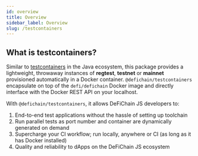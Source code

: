 ```yaml
---
id: overview
title: Overview
sidebar_label: Overview
slug: /testcontainers
---
```


## What is testcontainers?

Similar to [testcontainers](https://www.testcontainers.org/) in the Java ecosystem, this package provides a lightweight,
throwaway instances of **regtest**, **testnet** or **mainnet** provisioned automatically in a Docker container.
`@defichain/testcontainers` encapsulate on top of the `defi/defichain` Docker image and directly interface with the
Docker REST API on your localhost.

With `@defichain/testcontainers`, it allows DeFiChain JS developers to:

1. End-to-end test applications without the hassle of setting up toolchain
2. Run parallel tests as port number and container are dynamically generated on demand
3. Supercharge your CI workflow; run locally, anywhere or CI (as long as it has Docker installed)
4. Quality and reliability to dApps on the DeFiChain JS ecosystem
